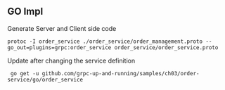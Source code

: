 ## GO Impl 



Generate Server and Client side code 

``` 
protoc -I order_service ./order_service/order_management.proto --go_out=plugins=grpc:order_service order_service/order_service.proto
``` 

Update after changing the service definition
``` 
 go get -u github.com/grpc-up-and-running/samples/ch03/order-service/go/order_service 
``` 